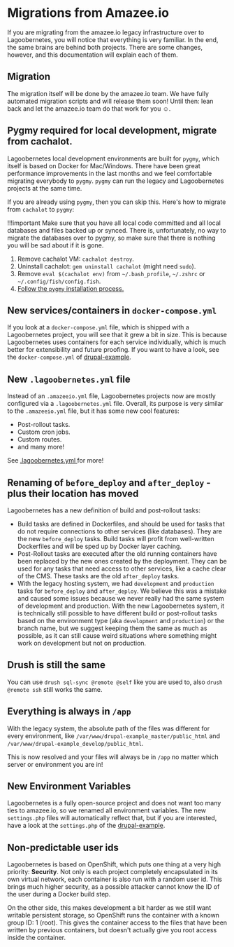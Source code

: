# Migrations from Amazee.io

If you are migrating from the amazee.io legacy infrastructure over to Lagoobernetes, you will notice that everything is very familiar. In the end, the same brains are behind both projects. There are some changes, however, and this documentation will explain each of them.

## Migration

The migration itself will be done by the amazee.io team. We have fully automated migration scripts and will release them soon! Until then: lean back and let the amazee.io team do that work for you ☺.

## Pygmy required for local development, migrate from cachalot.

Lagoobernetes local development environments are built for `pygmy`, which itself is based on Docker for Mac/Windows. There have been great performance improvements in the last months and we feel comfortable migrating everybody to `pygmy`. `pygmy` can run the legacy and Lagoobernetes projects at the same time.

If you are already using `pygmy`, then you can skip this. Here's how to migrate from `cachalot` to `pygmy`:

!!!important
    Make sure that you have all local code committed and all local databases and files backed up or synced. There is, unfortunately, no way to migrate the databases over to pygmy, so make sure that there is nothing you will be sad about if it is gone.


1. Remove cachalot VM: `cachalot destroy`.
2. Uninstall cachalot: `gem uninstall cachalot` \(might need `sudo`\).
3. Remove `eval $(cachalot env)` from `~/.bash_profile`, `~/.zshrc` or `~/.config/fish/config.fish`.
4. [Follow the `pygmy` installation process.](../local_development_environments.md)

## New services/containers in `docker-compose.yml`

If you look at a `docker-compose.yml` file, which is shipped with a Lagoobernetes project, you will see that it grew a bit in size. This is because Lagoobernetes uses containers for each service individually, which is much better for extensibility and future proofing. If you want to have a look, see the `docker-compose.yml` of [drupal-example](https://github.com/amazeeio/drupal-example/blob/mariadb/docker-compose.yml).

## New `.lagoobernetes.yml` file

Instead of an `.amazeeio.yml` file, Lagoobernetes projects now are mostly configured via a `.lagoobernetes.yml` file. Overall, its purpose is very similar to the `.amazeeio.yml` file, but it has some new cool features:

* Post-rollout tasks.
* Custom cron jobs.
* Custom routes.
* and many more!

See [.lagoobernetes.yml ](../lagoobernetes_yml.md)for more!

## Renaming of `before_deploy` and `after_deploy` - plus their location has moved

Lagoobernetes has a new definition of build and post-rollout tasks:

* Build tasks are defined in Dockerfiles, and should be used for tasks that do not require connections to other services \(like databases\). They are the new `before_deploy` tasks. Build tasks will profit from well-written Dockerfiles and will be sped up by Docker layer caching.
* Post-Rollout tasks are executed after the old running containers have been replaced by the new ones created by the deployment. They can be used for any tasks that need access to other services, like a cache clear of the CMS. These tasks are the old `after_deploy` tasks.
* With the legacy hosting system, we had `development` and `production` tasks for `before_deploy` and `after_deploy`. We believe this was a mistake and caused some issues because we never really had the same system of development and production. With the new Lagoobernetes system, it is technically still possible to have different build or post-rollout tasks based on the environment type \(aka `development` and `production`\) or the branch name, but we suggest keeping them the same as much as possible, as it can still cause weird situations where something might work on development but not on production.

## Drush is still the same

You can use `drush sql-sync @remote @self` like you are used to, also `drush @remote ssh` still works the same.

## Everything is always in `/app`

With the legacy system, the absolute path of the files was different for every environment, like `/var/www/drupal-example_master/public_html` and `/var/www/drupal-example_develop/public_html`.

This is now resolved and your files will always be in `/app` no matter which server or environment you are in!

## New Environment Variables

Lagoobernetes is a fully open-source project and does not want too many ties to amazee.io, so we renamed all environment variables. The new `settings.php` files will automatically reflect that, but if you are interested, have a look at the `settings.php` of the [drupal-example](https://github.com/amazeeio/drupal-example/blob/master/web/sites/default/settings.php).

## Non-predictable user ids

Lagoobernetes is based on OpenShift, which puts one thing at a very high priority: **Security**. Not only is each project completely encapsulated in its own virtual network, each container is also run with a random user id. This brings much higher security, as a possible attacker cannot know the ID of the user during a Docker build step.

On the other side, this makes development a bit harder as we still want writable persistent storage, so OpenShift runs the container with a known group ID: 1 \(root\). This gives the container access to the files that have been written by previous containers, but doesn't actually give you root access inside the container.

